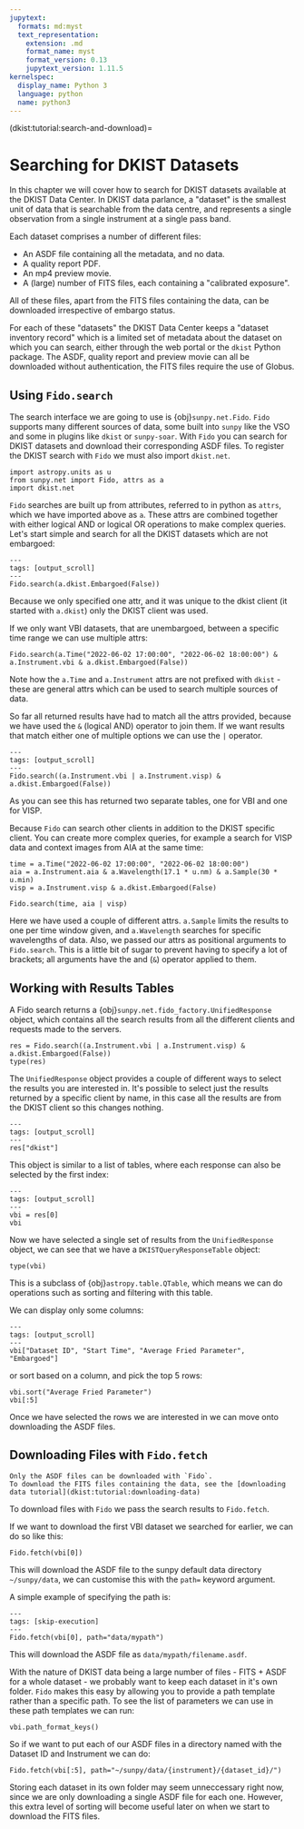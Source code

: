 ```yaml
---
jupytext:
  formats: md:myst
  text_representation:
    extension: .md
    format_name: myst
    format_version: 0.13
    jupytext_version: 1.11.5
kernelspec:
  display_name: Python 3
  language: python
  name: python3
---
```

(dkist:tutorial:search-and-download)=
# Searching for DKIST Datasets

In this chapter we will cover how to search for DKIST datasets available at the DKIST Data Center.
In DKIST data parlance, a "dataset" is the smallest unit of data that is searchable from the data centre, and represents a single observation from a single instrument at a single pass band.

Each dataset comprises a number of different files:
  * An ASDF file containing all the metadata, and no data.
  * A quality report PDF.
  * An mp4 preview movie.
  * A (large) number of FITS files, each containing a "calibrated exposure".

All of these files, apart from the FITS files containing the data, can be downloaded irrespective of embargo status.

For each of these "datasets" the DKIST Data Center keeps a "dataset inventory record" which is a limited set of metadata about the dataset on which you can search, either through the web portal or the `dkist` Python package.
The ASDF, quality report and preview movie can all be downloaded without authentication, the FITS files require the use of Globus.


## Using `Fido.search`

The search interface we are going to use is {obj}`sunpy.net.Fido`.
`Fido` supports many different sources of data, some built into `sunpy` like the VSO and some in plugins like `dkist` or `sunpy-soar`.
With `Fido` you can search for DKIST datasets and download their corresponding ASDF files.
To register the DKIST search with `Fido` we must also import `dkist.net`.

```{code-cell} python
import astropy.units as u
from sunpy.net import Fido, attrs as a
import dkist.net
```

`Fido` searches are built up from attributes, referred to in python as `attrs`, which we have imported above as `a`.
These attrs are combined together with either logical AND or logical OR operations to make complex queries.
Let's start simple and search for all the DKIST datasets which are not embargoed:

```{code-cell} python
---
tags: [output_scroll]
---
Fido.search(a.dkist.Embargoed(False))
```

Because we only specified one attr, and it was unique to the dkist client (it started with `a.dkist`) only the DKIST client was used.

If we only want VBI datasets, that are unembargoed, between a specific time range we can use multiple attrs:

```{code-cell} python
Fido.search(a.Time("2022-06-02 17:00:00", "2022-06-02 18:00:00") & a.Instrument.vbi & a.dkist.Embargoed(False))
```

Note how the `a.Time` and `a.Instrument` attrs are not prefixed with `dkist` - these are general attrs which can be used to search multiple sources of data.

So far all returned results have had to match all the attrs provided, because we have used the `&` (logical AND) operator to join them.
If we want results that match either one of multiple options we can use the `|` operator.

```{code-cell} python
---
tags: [output_scroll]
---
Fido.search((a.Instrument.vbi | a.Instrument.visp) & a.dkist.Embargoed(False))
```

As you can see this has returned two separate tables, one for VBI and one for VISP.

Because `Fido` can search other clients in addition to the DKIST specific client. You can create more complex queries, for example a search for VISP data and context images from AIA at the same time:

```{code-cell} python
time = a.Time("2022-06-02 17:00:00", "2022-06-02 18:00:00")
aia = a.Instrument.aia & a.Wavelength(17.1 * u.nm) & a.Sample(30 * u.min)
visp = a.Instrument.visp & a.dkist.Embargoed(False)

Fido.search(time, aia | visp)
```

Here we have used a couple of different attrs.
`a.Sample` limits the results to one per time window given, and `a.Wavelength` searches for specific wavelengths of data.
Also, we passed our attrs as positional arguments to `Fido.search`.
This is a little bit of sugar to prevent having to specify a lot of brackets; all arguments have the and (`&`) operator applied to them.

## Working with Results Tables

A Fido search returns a {obj}`sunpy.net.fido_factory.UnifiedResponse` object, which contains all the search results from all the different clients and requests made to the servers.
```{code-cell} python
res = Fido.search((a.Instrument.vbi | a.Instrument.visp) & a.dkist.Embargoed(False))
type(res)
```

The `UnifiedResponse` object provides a couple of different ways to select the results you are interested in.
It's possible to select just the results returned by a specific client by name, in this case all the results are from the DKIST client so this changes nothing.
```{code-cell} python
---
tags: [output_scroll]
---
res["dkist"]
```

This object is similar to a list of tables, where each response can also be selected by the first index:
```{code-cell} python
---
tags: [output_scroll]
---
vbi = res[0]
vbi
```

Now we have selected a single set of results from the `UnifiedResponse` object, we can see that we have a `DKISTQueryResponseTable` object:
```{code-cell} python
type(vbi)
```
This is a subclass of {obj}`astropy.table.QTable`, which means we can do operations such as sorting and filtering with this table.

We can display only some columns:
```{code-cell} python
---
tags: [output_scroll]
---
vbi["Dataset ID", "Start Time", "Average Fried Parameter", "Embargoed"]
```

or sort based on a column, and pick the top 5 rows:
```{code-cell} python
vbi.sort("Average Fried Parameter")
vbi[:5]
```

Once we have selected the rows we are interested in we can move onto downloading the ASDF files.

## Downloading Files with `Fido.fetch`

```{note}
Only the ASDF files can be downloaded with `Fido`.
To download the FITS files containing the data, see the [downloading data tutorial](dkist:tutorial:downloading-data)
```

To download files with `Fido` we pass the search results to `Fido.fetch`.

If we want to download the first VBI dataset we searched for earlier, we can do so like this:
```{code-cell} python
Fido.fetch(vbi[0])
```

This will download the ASDF file to the sunpy default data directory `~/sunpy/data`, we can customise this with the `path=` keyword argument.

A simple example of specifying the path is:

```{code-cell} python
---
tags: [skip-execution]
---
Fido.fetch(vbi[0], path="data/mypath")
```

This will download the ASDF file as `data/mypath/filename.asdf`.

With the nature of DKIST data being a large number of files - FITS + ASDF for a whole dataset - we probably want to keep each dataset in it's own folder.
`Fido` makes this easy by allowing you to provide a path template rather than a specific path.
To see the list of parameters we can use in these path templates we can run:
```{code-cell} python
vbi.path_format_keys()
```

So if we want to put each of our ASDF files in a directory named with the Dataset ID and Instrument we can do:

```{code-cell} python
Fido.fetch(vbi[:5], path="~/sunpy/data/{instrument}/{dataset_id}/")
```

Storing each dataset in its own folder may seem unneccessary right now, since we are only downloading a single ASDF file for each one. However, this extra level of sorting will become useful later on when we start to download the FITS files.
